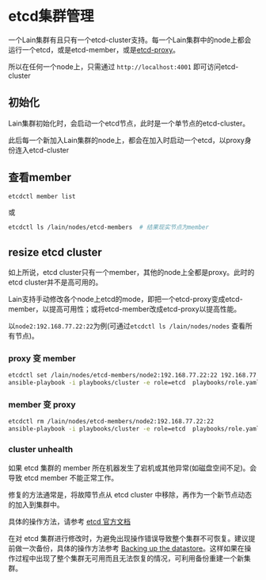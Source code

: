 # etcd集群管理

一个Lain集群有且只有一个etcd-cluster支持。每一个Lain集群中的node上都会运行一个etcd，或是etcd-member，或是[etcd-proxy](https://github.com/coreos/etcd/blob/master/Documentation/proxy.md)。

所以在任何一个node上，只需通过 `http://localhost:4001` 即可访问etcd-cluster

## 初始化

Lain集群初始化时，会启动一个etcd节点，此时是一个单节点的etcd-cluster。

此后每一个新加入Lain集群的node上，都会在加入时启动一个etcd，以proxy身份连入etcd-cluster

## 查看member

```bash
etcdctl member list
```
或
```bash
etcdctl ls /lain/nodes/etcd-members  # 结果现实节点为member
```

## resize etcd cluster
如上所说，etcd cluster只有一个member，其他的node上全都是proxy。此时的etcd cluster并不是高可用的。

Lain支持手动修改各个node上etcd的mode，即把一个etcd-proxy变成etcd-member，以提高可用性；或将etcd-member改成etcd-proxy以提高性能。

以`node2:192.168.77.22:22`为例(可通过`etcdctl ls /lain/nodes/nodes` 查看所有节点)。

### proxy 变 member
```bash
etcdctl set /lain/nodes/etcd-members/node2:192.168.77.22:22 192.168.77.22
ansible-playbook -i playbooks/cluster -e role=etcd  playbooks/role.yaml
```

### member 变 proxy

```bash
etcdctl rm /lain/nodes/etcd-members/node2:192.168.77.22:22
ansible-playbook -i playbooks/cluster -e role=etcd  playbooks/role.yaml
```

### cluster unhealth

如果 etcd 集群的 member 所在机器发生了宕机或其他异常(如磁盘空间不足)。会导致 etcd member 不能正常工作。

修复的方法通常是，将故障节点从 etcd cluster 中移除，再作为一个新节点动态的加入到集群中。

具体的操作方法，请参考 [etcd 官方文档](https://github.com/coreos/etcd/blob/master/Documentation/v2/runtime-configuration.md)

在对 etcd 集群进行修改时，为避免出现操作错误导致整个集群不可恢复。建议提前做一次备份，具体的操作方法参考 [Backing up the datastore](https://github.com/coreos/etcd/blob/master/Documentation/v2/admin_guide.md#backing-up-the-datastore)。这样如果在操作过程中出现了整个集群无可用而且无法恢复的情况，可利用备份重建一个新集群。

